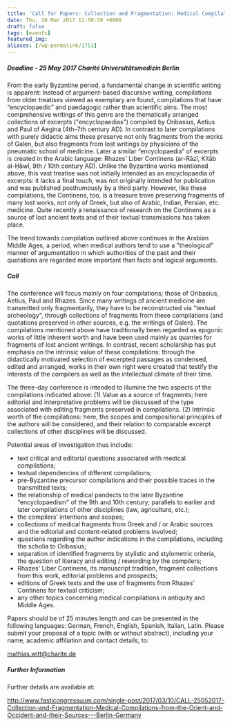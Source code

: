 ```yaml
---
title: 'Call for Papers: Collection and Fragmentation: Medical Compilations from the Orient and Occident and their Sources'
date: Thu, 16 Mar 2017 11:50:59 +0000
draft: false
tags: [events]
featured_img: 
aliases: [/wp-permalink/1751]
---
```


<div class="entry-post"><h5>Deadline - 25 May 2017
Charité Universitätsmedizin Berlin</h5>
From the early Byzantine period, a fundamental change in scientific writing is apparent: Instead of argument-based discursive writing, compilations from older treatises viewed as exemplary are found, compilations that have “encyclopaedic” and paedagogic rather than scientific aims. The most comprehensive writings of this genre are the thematically arranged collections of excerpts ("encyclopaedias") compiled by Oribasius, Aetius and Paul of Aegina (4th-7th century AD). In contrast to later compilations with purely didactic aims these preserve not only fragments from the works of Galen, but also fragments from lost writings by physicians of the pneumatic school of medicine. Later a similar “encyclopaedia” of excerpts is created in the Arabic language: Rhazes' Liber Continens (ar-Rāzī, Kitāb al-Ḥāwī, 9th / 10th century AD). Unlike the Byzantine works mentioned above, this vast treatise was not initially intended as an encyclopaedia of excerpts: it lacks a final touch, was not originally intended for publication and was published posthumously by a third party. However, like these compilations, the Continens, too, is a treasure trove preserving fragments of many lost works, not only of Greek, but also of Arabic, Indian, Persian, etc. medicine. Quite recently a renaissance of research on the Continens as a source of lost ancient texts and of their textual transmissions has taken place.

The trend towards compilation outlined above continues in the Arabian Middle Ages, a period, when medical authors tend to use a "theological" manner of argumentation in which authorities of the past and their quotations are regarded more important than facts and logical arguments.
<h5>Call</h5>
The conference will focus mainly on four compilations; those of Oribasius, Aetius, Paul and Rhazes. Since many writings of ancient medicine are transmitted only fragmentarily, they have to be reconstructed via "textual archeology", through collections of fragments from these compilations (and quotations preserved in other sources, e.g. the writings of Galen). The compilations mentioned above have traditionally been regarded as epigonic works of little inherent worth and have been used mainly as quarries for fragments of lost ancient writings. In contrast, recent scholarship has put emphasis on the intrinsic value of these compilations: through the didactically motivated selection of excerpted passages as condensed, edited and arranged, works in their own right were created that testify the interests of the compilers as well as the intellectual climate of their time.

The three-day conference is intended to illumine the two aspects of the compilations indicated above: (1) Value as a source of fragments; here editorial and interpretative problems will be discussed of the type associated with editing fragments preserved in compilations. (2) Intrinsic worth of the compilations: here, the scopes and compositional principles of the authors will be considered, and their relation to comparable excerpt collections of other disciplines will be discussed.

Potential areas of investigation thus include:
<ul>
 	<li>text critical and editorial questions associated with medical compilations;</li>
 	<li>textual dependencies of different compilations;</li>
 	<li>pre-Byzantine precursor compilations and their possible traces in the transmitted texts;</li>
 	<li>the relationship of medical pandects to the later Byzantine “encyclopaedism” of the 9th and 10th century; parallels to earlier and later compilations of other disciplines (law, agriculture, etc.);</li>
 	<li>the compilers’ intentions and scopes;</li>
 	<li>collections of medical fragments from Greek and / or Arabic sources and the editorial and content-related problems involved;</li>
 	<li>questions regarding the author indications in the compilations, including the scholia to Oribasius;</li>
 	<li>separation of identified fragments by stylistic and stylometric criteria, the question of literacy and editing / rewording by the compilers;</li>
 	<li>Rhazes' Liber Continens, its manuscript tradition, fragment collections from this work, editorial problems and prospects;</li>
 	<li>editions of Greek texts and the use of fragments from Rhazes' Continens for textual criticism;</li>
 	<li>any other topics concerning medical compilations in antiquity and Middle Ages.</li>
</ul>
Papers should be of 25 minutes length and can be presented in the following languages: German, French, English, Spanish, Italian, Latin.
Please submit your proposal of a topic (with or without abstract), including your name, academic affiliation and contact details, to:

<a href="mailto:mathias.witt@charite.de">mathias.witt@charite.de</a>
<h5>Further Information</h5>
Further details are available at:

<a href="http://www.fasticongressuum.com/single-post/2017/03/10/CALL-25052017-Collection-and-Fragmentation-Medical-Compilations-from-the-Orient-and-Occident-and-their-Sources---Berlin-Germany">http://www.fasticongressuum.com/single-post/2017/03/10/CALL-25052017-Collection-and-Fragmentation-Medical-Compilations-from-the-Orient-and-Occident-and-their-Sources---Berlin-Germany</a>

&nbsp;</div>